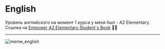 # English

Уровень английского на момент 1 курса у меня был - A2 Elementary. Ссылка на [Empower A2 Elementary Student´s Book](https://drive.google.com/drive/folders/1DynfE2cgXcWHw-3boXvUp3CoAO909EMW?usp=share_link)   :guardsman:

___


![meme_english](https://github.com/avolidaga/memes/blob/504f47bfcb26e5f0dc76a3856b50e6adfae11509/english(rules).png)
